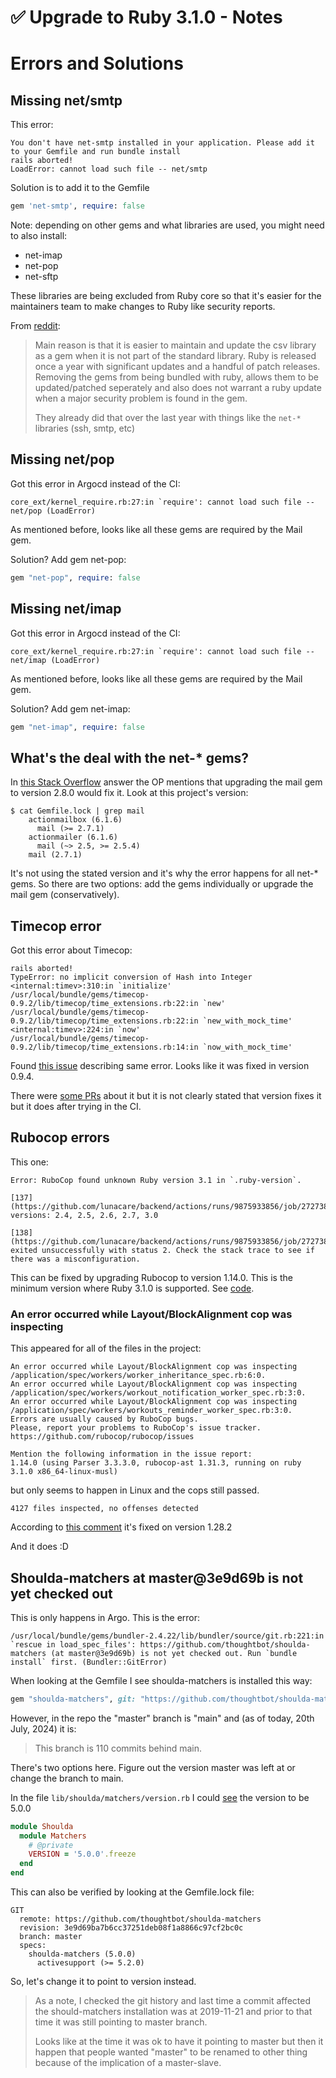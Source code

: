 # ✅ Upgrade to Ruby 3.1.0 - Notes

# Errors and Solutions

## Missing net/smtp

This error:
```
You don't have net-smtp installed in your application. Please add it to your Gemfile and run bundle install
rails aborted!
LoadError: cannot load such file -- net/smtp
```

Solution is to add it to the Gemfile
```ruby
gem 'net-smtp', require: false
```

Note: depending on other gems and what libraries are used, you might need to also install:

- net-imap
- net-pop
- net-sftp

These libraries are being excluded from Ruby core so that it's easier for the maintainers team to make changes to Ruby like security reports.

From [reddit](https://www.reddit.com/r/ruby/comments/1d7xn3q/comment/l72dpa3/):
> Main reason is that it is easier to maintain and update the csv library as a gem when it is not part of the standard library. Ruby is released once a year with significant updates and a handful of patch releases. Removing the gems from being bundled with ruby, allows them to be updated/patched seperately and also does not warrant a ruby update when a major security problem is found in the gem.
>
> They already did that over the last year with things like the `net-*` libraries (ssh, smtp, etc)

## Missing net/pop

Got this error in Argocd instead of the CI:
```
core_ext/kernel_require.rb:27:in `require': cannot load such file -- net/pop (LoadError)
```

As mentioned before, looks like all these gems are required by the Mail gem.

Solution? Add gem net-pop:
```ruby
gem "net-pop", require: false
```

## Missing net/imap

Got this error in Argocd instead of the CI:
```
core_ext/kernel_require.rb:27:in `require': cannot load such file -- net/imap (LoadError)
```

As mentioned before, looks like all these gems are required by the Mail gem.

Solution? Add gem net-imap:
```ruby
gem "net-imap", require: false
```

## What's the deal with the net-* gems?

In [this Stack Overflow](https://stackoverflow.com/a/70500221/1407371) answer the OP mentions that upgrading the mail gem to version 2.8.0 would fix it. Look at this project's version:

```
$ cat Gemfile.lock | grep mail
    actionmailbox (6.1.6)
      mail (>= 2.7.1)
    actionmailer (6.1.6)
      mail (~> 2.5, >= 2.5.4)
    mail (2.7.1)
```

It's not using the stated version and it's why the error happens for all net-* gems. So there are two options: add the gems individually or upgrade the mail gem (conservatively).

## Timecop error

Got this error about Timecop:
```
rails aborted!
TypeError: no implicit conversion of Hash into Integer
<internal:timev>:310:in `initialize'
/usr/local/bundle/gems/timecop-0.9.2/lib/timecop/time_extensions.rb:22:in `new'
/usr/local/bundle/gems/timecop-0.9.2/lib/timecop/time_extensions.rb:22:in `new_with_mock_time'
<internal:timev>:224:in `now'
/usr/local/bundle/gems/timecop-0.9.2/lib/timecop/time_extensions.rb:14:in `now_with_mock_time'
```

Found [this issue](https://github.com/travisjeffery/timecop/issues/372) describing same error. Looks like it was fixed in version 0.9.4.

There were [some PRs](https://github.com/travisjeffery/timecop/pull/279) about it but it is not clearly stated that version fixes it but it does after trying in the CI.

## Rubocop errors

This one:
```
Error: RuboCop found unknown Ruby version 3.1 in `.ruby-version`.

[137](https://github.com/lunacare/backend/actions/runs/9875933856/job/27273893482#step:4:138)Supported versions: 2.4, 2.5, 2.6, 2.7, 3.0

[138](https://github.com/lunacare/backend/actions/runs/9875933856/job/27273893482#step:4:139)RuboCop exited unsuccessfully with status 2. Check the stack trace to see if there was a misconfiguration.
```

This can be fixed by upgrading Rubocop to version 1.14.0. This is the minimum version where Ruby 3.1.0 is supported. See [code](https://github.com/rubocop/rubocop/blob/v1.14.0/lib/rubocop/target_ruby.rb#L7).

### An error occurred while Layout/BlockAlignment cop was inspecting

This appeared for all of the files in the project:
```
An error occurred while Layout/BlockAlignment cop was inspecting /application/spec/workers/worker_inheritance_spec.rb:6:0.
An error occurred while Layout/BlockAlignment cop was inspecting /application/spec/workers/workout_notification_worker_spec.rb:3:0.
An error occurred while Layout/BlockAlignment cop was inspecting /application/spec/workers/workouts_reminder_worker_spec.rb:3:0.
Errors are usually caused by RuboCop bugs.
Please, report your problems to RuboCop's issue tracker.
https://github.com/rubocop/rubocop/issues

Mention the following information in the issue report:
1.14.0 (using Parser 3.3.3.0, rubocop-ast 1.31.3, running on ruby 3.1.0 x86_64-linux-musl)
```

but only seems to happen in Linux and the cops still passed.
```
4127 files inspected, no offenses detected
```

According to [this comment](https://github.com/rubocop/rubocop/issues/10599#issuecomment-1116276917) it's fixed on version 1.28.2

And it does :D

## Shoulda-matchers at master@3e9d69b is not yet checked out

This is only happens in Argo. This is the error:
```
/usr/local/bundle/gems/bundler-2.4.22/lib/bundler/source/git.rb:221:in `rescue in load_spec_files': https://github.com/thoughtbot/shoulda-matchers (at master@3e9d69b) is not yet checked out. Run `bundle install` first. (Bundler::GitError)
```

When looking at the Gemfile I see shoulda-matchers is installed this way:
```ruby
gem "shoulda-matchers", git: "https://github.com/thoughtbot/shoulda-matchers", branch: "master"
```

However, in the repo the "master" branch is "main" and (as of today, 20th July, 2024) it is:
> This branch is 110 commits behind main.

There's two options here. Figure out the version master was left at or change the branch to main.

In the file `lib/shoulda/matchers/version.rb` I could [see](https://github.com/thoughtbot/shoulda-matchers/blob/master/lib/shoulda/matchers/version.rb) the version to be 5.0.0
```ruby
module Shoulda
  module Matchers
    # @private
    VERSION = '5.0.0'.freeze
  end
end
```

This can also be verified by looking at the Gemfile.lock file:
```
GIT
  remote: https://github.com/thoughtbot/shoulda-matchers
  revision: 3e9d69ba7b6cc37251deb08f1a8866c97cf2bc0c
  branch: master
  specs:
    shoulda-matchers (5.0.0)
      activesupport (>= 5.2.0)
```

So, let's change it to point to version instead.

> As a note, I checked the git history and last time a commit affected the should-matchers installation was at 2019-11-21 and prior to that time it was still pointing to master branch.
>
> Looks like at the time it was ok to have it pointing to master but then it happen that people wanted "master" to be renamed to other thing because of the implication of a master-slave.